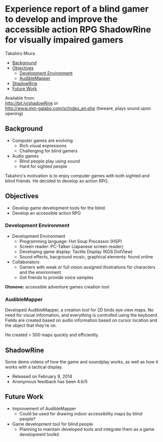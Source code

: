# Experience report of a blind gamer to develop and improve the accessible action RPG ShadowRine for visually impaired gamers

Takahiro Miura

* [Background](#background)
* [Objectives](#objectives)
  * [Development Environment](#development-environment)
  * [AudibleMapper](#audiblemapper)
* [ShadowRine](#shadowrine)
* [Future Work](#future-work)

Available from:  
http://bit.ly/shadowRine or  
http://www.mm-galabo.com/sr/index_en.php (beware, plays sound upon opening)

## Background

* Computer games are evolving
  * Rich visual expressions
  * Challenging for blind gamers
* Audio games
  * Blind people play using sound
  * Hard for sighted people

Takahiro's motivation is to enjoy computer games with both sighted and blind friends. He decided to develop an action RPG.

## Objectives

* Develop game development tools for the blind
* Develop an accessible action RPG

### Development Environment

* Development Environment
  * Programming language: Hot Soup Processor (HSP)
  * Screen reader: PC-Talker (Japanese screen reader)
  * Developing game display: Tactile Display (KGS DotView)
  * Sound effects, bacground music, graphical elements: found online
* Collaborators
  * Gamers with weak or full vision assigned illustrations for characters and the environment
  * Got friends to provide voice samples

**Otonove:** accessible adventure games creation tool

### AudibleMapper

Developed AudibleMapper, a creation tool for 2D birds eye view maps. No need for visual information, and everything is controlled using the keyboard. Fields are created based on audio information based on cursor location and the object that they're on.

He created > 500 maps quickly and efficiently.

## ShadowRine

Some demo videos of how the game and soundplay works, as well as how it works with a tactical display.

* Released on February 9, 2014
* Anonymous feedback has been 4.6/5

## Future Work

* Improvement of AudibleMapper
  * Could be used for drawing indoor accessibility maps by blind people?
* Game development tool for blind people
  * Planning to maintain developed tools and integrate them as a game development toolkit
